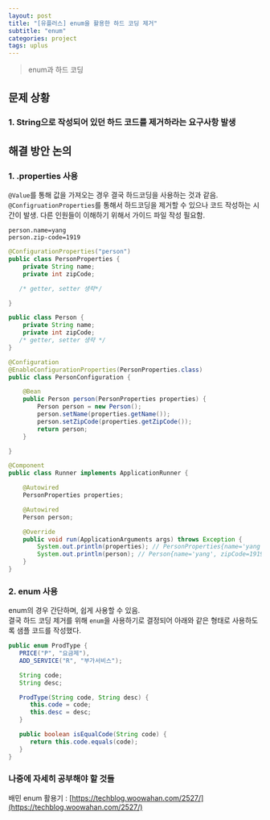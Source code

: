 ```yaml
---
layout: post
title: "[유플러스] enum을 활용한 하드 코딩 제거"
subtitle: "enum"
categories: project
tags: uplus
---
```

> enum과 하드 코딩  

## 문제 상황
### 1. String으로 작성되어 있던 하드 코드를 제거하라는 요구사항 발생

## 해결 방안 논의
### 1. .properties 사용
`@Value`를 통해 값을 가져오는 경우 결국 하드코딩을 사용하는 것과 같음.  
`@ConfigruationProperties`를 통해서 하드코딩을 제거할 수 있으나 코드 작성하는 시간이 발생. 다른 인원들이 이해하기 위해서 가이드 파일 작성 필요함.

```properties
person.name=yang
person.zip-code=1919
```

```java
@ConfigurationProperties("person")
public class PersonProperties {
	private String name;
	private int zipCode;

   /* getter, setter 생략*/

}
```

```java
public class Person {
	private String name;
	private int zipCode;
   /* getter, setter 생략 */
}
```


```java
@Configuration
@EnableConfigurationProperties(PersonProperties.class)
public class PersonConfiguration {

	@Bean
	public Person person(PersonProperties properties) {
		Person person = new Person();
		person.setName(properties.getName());
		person.setZipCode(properties.getZipCode());
		return person;
	}

}
```


```java
@Component
public class Runner implements ApplicationRunner {

	@Autowired
	PersonProperties properties;

	@Autowired
	Person person;

	@Override
	public void run(ApplicationArguments args) throws Exception {
		System.out.println(properties); // PersonProperties{name='yang', zipCode=1919}
		System.out.println(person); // Person{name='yang', zipCode=1919}
	}
}
```


### 2. enum 사용
enum의 경우 간단하며, 쉽게 사용할 수 있음.  
결국 하드 코딩 제거를 위해 `enum`을 사용하기로 결정되어 아래와 같은 형태로 사용하도록 샘플 코드를 작성했다.

```java
public enum ProdType {
   PRICE("P", "요금제"), 
   ADD_SERVICE("R", "부가서비스");

   String code;
   String desc;

   ProdType(String code, String desc) {
      this.code = code;
      this.desc = desc;
   }

   public boolean isEqualCode(String code) {
      return this.code.equals(code);
   }
}
```


### 나중에 자세히 공부해야 할 것들
배민 enum 활용기 : [https://techblog.woowahan.com/2527/](https://techblog.woowahan.com/2527/)